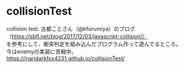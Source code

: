 # collisionTest
collision test.
古都ことさん（@kfurumiya）のブログ（https://sbfl.net/blog/2017/12/03/javascript-collision/）  
を参考にして、衝突判定を組み込んだプログラム作って遊んでるところ。  
今はenemyの実装に苦戦中。  
https://inaridarkfox4231.github.io/collisionTest/
